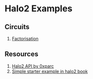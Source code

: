 # Halo2 Examples

## Circuits

1. [Factorisation](src/factorisation.rs)

## Resources

1. [Halo2 API by 0xparc](https://learn.0xparc.org/materials/halo2/learning-group-1/introduction)
2. [Simple starter example in halo2 book](https://zcash.github.io/halo2/user/simple-example.html)